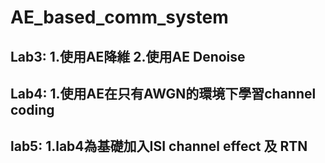 # AE_based_comm_system
## Lab3: 1.使用AE降維 2.使用AE Denoise
## Lab4: 1.使用AE在只有AWGN的環境下學習channel coding
## lab5: 1.lab4為基礎加入ISI channel effect 及 RTN
